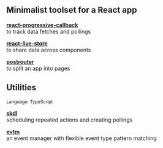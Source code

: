 ## Minimalist toolset for a React app

**[react-progressive-callback](https://www.npmjs.com/package/react-progressive-callback)**<br>
to track data fetches and pollings

**[react-live-store](https://www.npmjs.com/package/react-live-store)**<br>
to share data across components

**[postrouter](https://www.npmjs.com/package/postrouter)**<br>
to split an app into pages

## Utilities

<sup>Language: TypeScript</sup>

**[skdl](https://www.npmjs.com/package/skdl)**<br>
scheduling repeated actions and creating pollings

**[evtm](https://www.npmjs.com/package/evtm)**<br>
an event manager with flexible event type pattern matching
